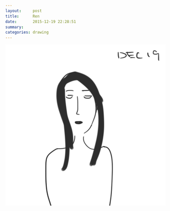 ```yaml
---
layout:     post
title:      Ren
date:       2015-12-19 22:28:51
summary:    
categories: drawing
---
```

![Ren](/images/_diary/Ren.png "a metaphor")
